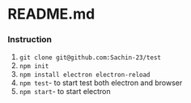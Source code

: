 # README.md

### Instruction
1. `git clone git@github.com:Sachin-23/test`
2. `npm init`
3. `npm install electron electron-reload`
4. `npm test`- to start test both electron and browser
5. `npm start`- to start electron
